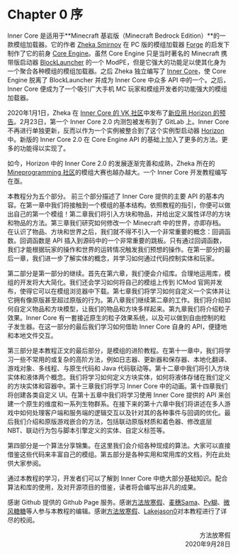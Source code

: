 # Chapter 0 序

Inner Core 是适用于**Minecraft 基岩版（Minecraft Bedrock Edition）**的一款模组加载器。它的作者 [Zheka Smirnov](https://vk.com/zheka_smirnov) 在 PC 版的模组加载器 [Forge](http://files.minecraftforge.net/) 的启发下制作了它的前身 [Core Engine](https://vk.com/core_engine?w=wall-129680450_2)。虽然 Core Engine 只是当时著名的 Minecraft 携带版启动器 [BlockLauncher](https://play.google.com/store/apps/details?id=net.zhuoweizhang.mcpelauncher) 的一个 ModPE，但是它强大的功能足以使其化身为一个聚合各种模组的模组加载器。之后 Zheka 独立编写了 [Inner Core](https://play.google.com/store/apps/details?id=com.zhekasmirnov.innercore)，使 Core Engine 脱离了 BlockLauncher 并成为 Inner Core 中众多 API 中的一个。之后，Inner Core 便成为了一个吸引广大手机 MC 玩家和模组开发者的功能强大的模组加载器。

2020年1月1日，Zheka 在 [Inner Core 的 VK 社区](https://vk.com/core_engine)中发布了[新应用 Horizon 的预告](https://vk.com/core_engine?w=wall-129680450_16038)。2月23日，第一个 Inner Core 2.0 内测包被发布到了 GitLab 上。Inner Core 不再进行单独更新，反而以作为一个实例被整合到了这个实例型启动器 [Horizon](https://play.google.com/store/apps/details?id=com.zheka.horizon) 中。新版的 Inner Core 2.0 在 Core Engine API 的基础上加入了更多的方法。更多的功能得以实现了。

如今，Horizon 中的 Inner Core 2.0 的发展逐渐完善和成熟，Zheka 所在的 [Mineprogramming 社区](https://vk.com/mineprogramming)的模组大赛也越办越大。一个 Inner Core 开发教程编写在亟。

本教程分为五个部分。 前三个部分描述了 Inner Core 提供的主要 API 的基本内容。在第一章中我们将接触到一个模组的基本结构。依照教程的指引，你便可以做出自己的第一个模组！第二章我们将引入方块和物品，并给出定义属性详尽的方块和物品的方法。第三章我们研究如何修改一个 Minecraft 中的世界，亦即存档。在认识了物品、方块和世界之后，我们就不得不引入一个非常重要的概念：回调函数。回调函数是 API 插入到源码中的一个非常重要的跳板。只有通过回调函数，我们才能根据玩家的操作和世界的运转情况触发我们预想的操作。在第一部分的最后一章，我们进一步了解实体的概念，并学习如何通过代码控制实体和玩家。

第二部分是第一部分的继续。首先在第六章，我们便会介绍库。合理地运用库，模组的开发将大大简化。我们还会学习如何将自己的模组上传到 ICMod 官网并发布，使得它可以在模组浏览器中下载。第七章我们将学习如何自定义一个实体并让它拥有像原版甚至超过原版的行为。第八章我们继续第二章的工作。我们将介绍如何自定义物品和方块模型，让我们的物品和方块多样起来。第九章我们将介绍粒子效果。Inner Core 有一套接近原生的粒子效果系统，以及可以做到自由控制的粒子发生器。在这一部分的最后我们学习如何借助 Inner Core 自身的 API，便捷地和本地文件交互。

第三部分是本教程正文的最后部分，是模组的进阶教程。在第十一章中，我们将学习一些不常用的或复杂的高阶方法，例如日志器、更新器和保存器、本地化翻译、游戏对象、多线程、与原生代码和 Java 代码联动等。第十二章中我们将引入方块实体和液体两个概念。我们将学习如何定义方块实体，如何将液体存储在我们定义的方块实体和容器中。第十三章我们将学习 Inner Core 中的动画。第十四章我们将创建各类自定义 UI。在第十五章中我们将学习使用 Inner Core 提供的 API 来创建一个原生的维度和一系列生物群系。在接下来的第十六章中我们将讲述在多人游戏中如何处理客户端和服务端的逻辑交互以及针对其的各种事件与回调的优化。最后我们介绍和原版游戏嵌合的方法，包括联动原版材质和着色器、修改底层 NBT、联动行为包与脚本引擎定义的实体、自定义标签等。

第四部分是一个算法分享锦集。在这里我们会介绍各种现成的算法。大家可以直接借鉴这些代码来丰富自己的模组。第五部分是各种实用和常用库的文档，列在此处供大家参阅。

通过本教程的学习，开发者们可以了解到 Inner Core 中绝大部分基础知识。配合算法和库的使用，及对开源项目的借鉴，读者将会编写出非凡的成果。

感谢 Github 提供的 Github Page 服务。感谢[方法放寒假](https://github.com/MiemieMethod)、[麦穗Sama](https://github.com/Tenautumn)、[Pv糊](https://github.com/pvhu2002)、[微风糖糖](https://github.com/weifeng233)等人参与本教程的编辑。感谢[方法放寒假](https://github.com/MiemieMethod)、[Lakejason0](https://github.com/lakejason0)对本教程进行了详尽的校阅。

<div style="text-align: right">方法放寒假</div>

<div style="text-align: right">2020年9月28日</div>
